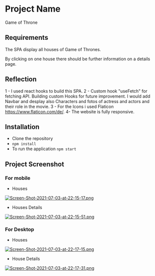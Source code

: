 # Project Name

Game of Throne

## Requirements
 The SPA display all houses of Game of Thrones.

By clicking on one house there should be further information on a details page.

## Reflection

 1 - I used react hooks to build this SPA.
 2 - Custom hook "useFetch" for fetching API. Building custom Hooks for future improvement. I would add Navbar and desplay also Characters and fotos of actress and actors and their role in the movie. 
 3 - For the Icons i used Flaticon https://www.flaticon.com/de/.
 4- The website is fully responsive.
  
## Installation
 - Clone the repository
 - `npm install`
 - To run the application `npm start` 

## Project Screenshot

### For mobile 
- Houses

[![Screen-Shot-2021-07-03-at-22-15-17.png](https://i.postimg.cc/d3459nGL/Screen-Shot-2021-07-03-at-22-15-17.png)](https://postimg.cc/CnnChGPg)

- Houses Details

[![Screen-Shot-2021-07-03-at-22-15-51.png](https://i.postimg.cc/pdzkSPDN/Screen-Shot-2021-07-03-at-22-15-51.png)](https://postimg.cc/f3Wxtn25)

### For Desktop 

- Houses

[![Screen-Shot-2021-07-03-at-22-17-15.png](https://i.postimg.cc/76N9xXsm/Screen-Shot-2021-07-03-at-22-17-15.png)](https://postimg.cc/qhzywcd3)


- House Details

[![Screen-Shot-2021-07-03-at-22-17-31.png](https://i.postimg.cc/x8czWPWk/Screen-Shot-2021-07-03-at-22-17-31.png)](https://postimg.cc/5QWyz891)


